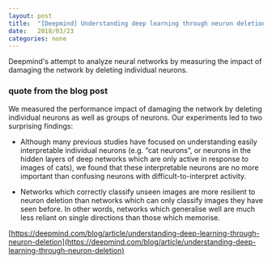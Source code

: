 ```yaml
---
layout: post
title:  "[Deepmind] Understanding deep learning through neuron deletion"
date:   2018/03/23
categories: none
---
```




Deepmind's attempt to analyze neural networks by measuring the impact of damaging the network by deleting individual neurons.



### quote from the blog post



We measured the performance impact of damaging the network by deleting individual neurons as well as groups of neurons. Our experiments led to two surprising findings: 



* Although many previous studies have focused on understanding easily interpretable individual neurons (e.g. “cat neurons”, or neurons in the hidden layers of deep networks which are only active in response to images of cats), we found that these interpretable neurons are no more important than confusing neurons with difficult-to-interpret activity. 

* Networks which correctly classify unseen images are more resilient to neuron deletion than networks which can only classify images they have seen before. In other words, networks which generalise well are much less reliant on single directions than those which memorise.





[https://deepmind.com/blog/article/understanding-deep-learning-through-neuron-deletion](https://deepmind.com/blog/article/understanding-deep-learning-through-neuron-deletion)







 

